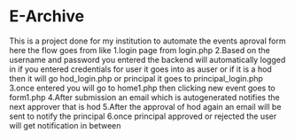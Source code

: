 # E-Archive
This is a project done for my institution to automate the events aproval form here the flow goes from like 
1.login page from login.php
2.Based on the username and password you entered the backend will automatically logged in if you entered credentials for user it goes into as auser
  or if it is a hod then it will go hod_login.php or principal it goes to principal_login.php
3.once entered you will go to home1.php then clicking new event goes to form1.php
4.After submission an email which is autogenerated notifies the next approver that is hod
5.After the approval of hod again an email will be sent to notify the principal
6.once principal approved or rejected the user will get notification in between
